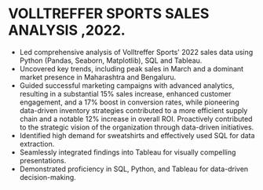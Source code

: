 # VOLLTREFFER SPORTS SALES ANALYSIS ,2022.
- 	Led comprehensive analysis of Volltreffer Sports' 2022 sales data using Python (Pandas, Seaborn, Matplotlib), SQL and Tableau.
-	Uncovered key trends, including peak sales in March and a dominant market presence in Maharashtra and Bengaluru.
-	Guided successful marketing campaigns with advanced analytics, resulting in a substantial 15% sales increase, enhanced customer engagement, and a 17% boost in conversion rates, while pioneering data-driven inventory strategies contributed to a more efficient supply chain and a notable 12% increase in overall ROI. Proactively contributed to the strategic vision of the organization through data-driven initiatives.
-	Identified high demand for sweatshirts and effectively used SQL for data extraction.
-	Seamlessly integrated findings into Tableau for visually compelling presentations.
-	Demonstrated proficiency in SQL, Python, and Tableau for data-driven decision-making.

